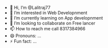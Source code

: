 - 👋 Hi, I’m @Lalitraj77
- 👀 I’m interested in Web Developnment
- 🌱 I’m currently learning on App developnment
- 💞️ I’m looking to collaborate on Free lancer
- 📫 How to reach me call 8317384966
- 😄 Pronouns: ...
- ⚡ Fun fact: ...

<!---
Lalitraj77/Lalitraj77 is a ✨ special ✨ repository because its `README.md` (this file) appears on your GitHub profile.
You can click the Preview link to take a look at your changes.
--->
